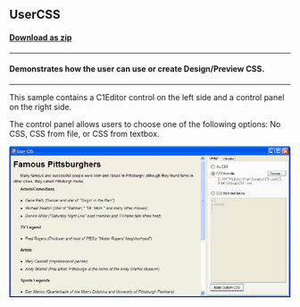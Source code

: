 ## UserCSS
#### [Download as zip](https://grapecity.github.io/DownGit/#/home?url=https://github.com/GrapeCity/ComponentOne-WinForms-Samples/tree/master/NetFramework\XHtmlEditor\CS\UserCSS)
____
#### Demonstrates how the user can use or create Design/Preview CSS.
____
This sample contains a C1Editor control on the left side and a control panel on the right side.

The control panel allows users to choose one of the following options: No CSS, CSS from file, or CSS from textbox.

![screenshot](screenshot.png)

